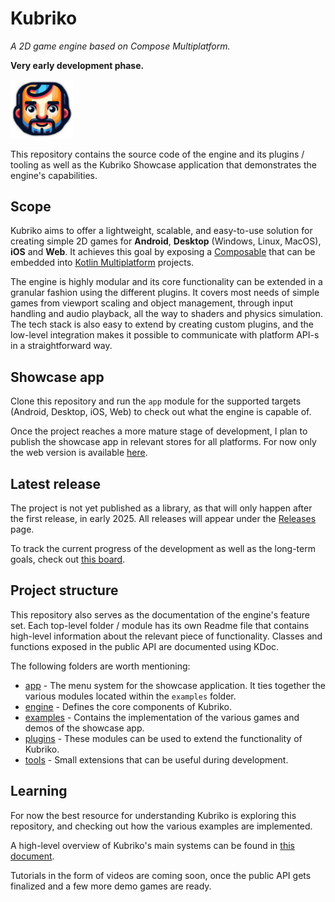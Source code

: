 # Kubriko
*A 2D game engine based on Compose Multiplatform.*

**Very early development phase.**

<img src="documentation/logo.png" width="20%" />

This repository contains the source code of the engine and its plugins / tooling as well as the Kubriko Showcase application that demonstrates the engine's capabilities.

## Scope
Kubriko aims to offer a lightweight, scalable, and easy-to-use solution for creating simple 2D games for **Android**, **Desktop** (Windows, Linux, MacOS), **iOS** and **Web**.
It achieves this goal by exposing a [Composable](https://www.jetbrains.com/compose-multiplatform/) that can be embedded into [Kotlin Multiplatform](https://kotlinlang.org/docs/multiplatform.html) projects.

The engine is highly modular and its core functionality can be extended in a granular fashion using the different plugins.
It covers most needs of simple games from viewport scaling and object management, through input handling and audio playback, all the way to shaders and physics simulation.
The tech stack is also easy to extend by creating custom plugins, and the low-level integration makes it possible to communicate with platform API-s in a straightforward way.

## Showcase app
Clone this repository and run the `app` module for the supported targets (Android, Desktop, iOS, Web) to check out what the engine is capable of.

Once the project reaches a more mature stage of development, I plan to publish the showcase app in relevant stores for all platforms.
For now only the web version is available [here](http://pandulapeter.github.io/kubriko).

## Latest release
The project is not yet published as a library, as that will only happen after the first release, in early 2025.
All releases will appear under the [Releases](https://github.com/pandulapeter/kubriko/releases) page.

To track the current progress of the development as well as the long-term goals, check out [this board](https://github.com/users/pandulapeter/projects/11).

## Project structure
This repository also serves as the documentation of the engine's feature set.
Each top-level folder / module has its own Readme file that contains high-level information about the relevant piece of functionality.
Classes and functions exposed in the public API are documented using KDoc.

The following folders are worth mentioning:
- [app](https://github.com/pandulapeter/kubriko/tree/main/app) - The menu system for the showcase application. It ties together the various modules located within the `examples` folder.
- [engine](https://github.com/pandulapeter/kubriko/tree/main/engine) - Defines the core components of Kubriko.
- [examples](https://github.com/pandulapeter/kubriko/tree/main/examples) - Contains the implementation of the various games and demos of the showcase app.
- [plugins](https://github.com/pandulapeter/kubriko/tree/main/plugins) - These modules can be used to extend the functionality of Kubriko.
- [tools](https://github.com/pandulapeter/kubriko/tree/main/tools) - Small extensions that can be useful during development.

## Learning
For now the best resource for understanding Kubriko is exploring this repository, and checking out how the various examples are implemented.

A high-level overview of Kubriko's main systems can be found in [this document](https://github.com/pandulapeter/kubriko/blob/main/documentation/README.md).

Tutorials in the form of videos are coming soon, once the public API gets finalized and a few more demo games are ready.